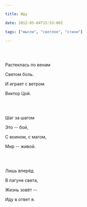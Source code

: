 ```yaml
---

title: Иду

date: 2012-05-04T15:53:00Z

tags: ["мысли", "светлое", "стихи"]

---
```


<br/><br/>

Растеклась по венам

Светом боль.

И играет с ветром

Виктор Цой.

<br/><br/>

Шаг за шагом

Это -- бой,

С воином, с магом,

Мир -- живой.

<br/><br/>

Лишь вперёд

В лагуне света,

Жизнь зовёт --

Иду в ответ я.